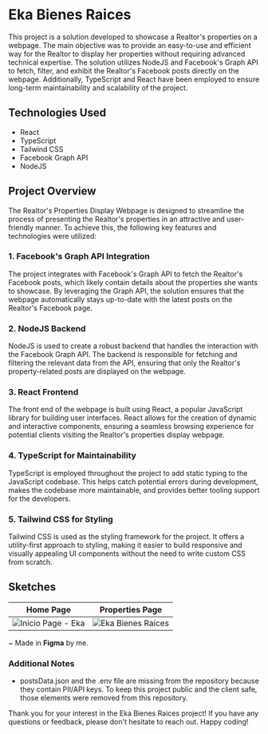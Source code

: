 # Eka Bienes Raices
This project is a solution developed to showcase a Realtor's properties on a webpage. The main objective was to provide an easy-to-use and efficient way for the Realtor to display her properties without requiring advanced technical expertise. The solution utilizes NodeJS and Facebook's Graph API to fetch, filter, and exhibit the Realtor's Facebook posts directly on the webpage. Additionally, TypeScript and React have been employed to ensure long-term maintainability and scalability of the project.

## Technologies Used
- React
- TypeScript
- Tailwind CSS
- Facebook Graph API
- NodeJS

## Project Overview
The Realtor's Properties Display Webpage is designed to streamline the process of presenting the Realtor's properties in an attractive and user-friendly manner. To achieve this, the following key features and technologies were utilized:
### 1. Facebook's Graph API Integration
The project integrates with Facebook's Graph API to fetch the Realtor's Facebook posts, which likely contain details about the properties she wants to showcase. By leveraging the Graph API, the solution ensures that the webpage automatically stays up-to-date with the latest posts on the Realtor's Facebook page.
### 2. NodeJS Backend
NodeJS is used to create a robust backend that handles the interaction with the Facebook Graph API. The backend is responsible for fetching and filtering the relevant data from the API, ensuring that only the Realtor's property-related posts are displayed on the webpage.
### 3. React Frontend
The front end of the webpage is built using React, a popular JavaScript library for building user interfaces. React allows for the creation of dynamic and interactive components, ensuring a seamless browsing experience for potential clients visiting the Realtor's properties display webpage.
### 4. TypeScript for Maintainability
TypeScript is employed throughout the project to add static typing to the JavaScript codebase. This helps catch potential errors during development, makes the codebase more maintainable, and provides better tooling support for the developers.
### 5. Tailwind CSS for Styling
Tailwind CSS is used as the styling framework for the project. It offers a utility-first approach to styling, making it easier to build responsive and visually appealing UI components without the need to write custom CSS from scratch.

## Sketches
Home Page             |  Properties Page
:-------------------------:|:-------------------------:
![Inicio Page - Eka](https://github.com/fred-gutierrez/Eka-Facebook-API/assets/81400463/fb16307c-eac9-4d86-a518-8e3be5b2ede5)  |    ![Eka Bienes Raíces](https://github.com/fred-gutierrez/Eka-Facebook-API/assets/81400463/b241e4c1-5f26-4f02-9c0c-a1e50037593b)
~ Made in **Figma** by me.

### Additional Notes
- postsData.json and the .env file are missing from the repository because they contain PII/API keys. To keep this project public and the client safe, those elements were removed from this repository.

Thank you for your interest in the Eka Bienes Raices project! If you have any questions or feedback, please don't hesitate to reach out. Happy coding!
